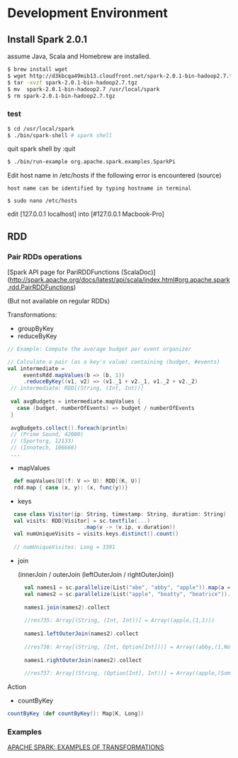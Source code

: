 # Development Environment

## Install Spark 2.0.1

assume Java, Scala and Homebrew are installed.

```sh
$ brew install wget
$ wget http://d3kbcqa49mib13.cloudfront.net/spark-2.0.1-bin-hadoop2.7.tgz
$ tar -xvzf spark-2.0.1-bin-hadoop2.7.tgz
$ mv  spark-2.0.1-bin-hadoop2.7 /usr/local/spark
$ rm spark-2.0.1-bin-hadoop2.7.tgz
```

### test

```sh
$ cd /usr/local/spark
$ ./bin/spark-shell # spark shell
```
quit spark shell by :quit

```sh
$ ./bin/run-example org.apache.spark.examples.SparkPi
```

Edit host name in /etc/hosts if the following error is encountered (source)

```
host name can be identified by typing hostname in terminal
```

```
$ sudo nano /etc/hosts
```
edit [127.0.0.1      localhost] into [#127.0.0.1      Macbook-Pro]

## RDD

### Pair RDDs operations
[Spark API page for PariRDDFunctions (ScalaDoc)]
(http://spark.apache.org/docs/latest/api/scala/index.html#org.apache.spark.rdd.PairRDDFunctions)

(But not available on regular RDDs)

Transformations:

- groupByKey
- reduceByKey

```scala
// Example: Compute the average budget per event organizer

// Calculate a pair (as a key's value) containing (budget, #events)
val intermediate = 
     eventsRdd.mapValues(b => (b, 1))
     .reduceByKey((v1, v2) => (v1._1 + v2._1, v1._2 + v2._2)
 // intermediate: RDD[(String, (Int, Int))]
 
 val avgBudgets = intermediate.mapValues {
   case (budget, numberOfEvents) => budget / numberOfEvents
 }
 
 avgBudgets.collect().foreach(println)
 // (Prime Sound, 42000)
 // (Sportorg, 12133)
 // (Innotech, 106666)
 ...
```
- mapValues

```scala
  def mapValues[U](f: V => U): RDD[(K, U)]
  rdd.map { case (x, y): (x, func(y))}
```
- keys

```scala
  case class Visitor(ip: String, timestamp: String, duration: String)
  val visits: RDD[Visitor] = sc.textfile(...)
  						.map(v -> (v.ip, v.duration))
  val numUniqueVisits = visits.keys.distinct().count()
  
  // numUniqueVisites: Long = 3391
```
- join 
  
  (innerJoin / outerJoin (leftOuterJoin / rightOuterJoin))
  
  ```scala
	val names1 = sc.parallelize(List("abe", "abby", "apple")).map(a => (a, 1))
	val names2 = sc.parallelize(List("apple", "beatty", "beatrice")).map(a => (a, 1))
	
	names1.join(names2).collect
	
	//res735: Array[(String, (Int, Int))] = Array((apple,(1,1)))
	
	names1.leftOuterJoin(names2).collect
	
	//res736: Array[(String, (Int, Option[Int]))] = Array((abby,(1,None)), (apple,(1,Some(1))), (abe,(1,None)))
	
	names1.rightOuterJoin(names2).collect
	
	//res737: Array[(String, (Option[Int], Int))] = Array((apple,(Some(1),1)), (beatty,(None,1)), (beatrice,(None,1)))
   ```

Action

- countByKey

```scala
countByKey (def countByKey(): Map[K, Long])
```

### Examples

[APACHE SPARK: EXAMPLES OF TRANSFORMATIONS](https://www.supergloo.com/fieldnotes/apache-spark-examples-of-transformations/)
